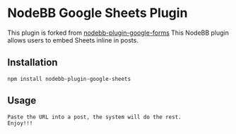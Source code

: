 # NodeBB Google Sheets Plugin

This plugin is forked from [nodebb-plugin-google-forms](https://github.com/tailot/nodebb-plugin-google-forms)
This NodeBB plugin allows users to embed Sheets inline in posts.

## Installation
    npm install nodebb-plugin-google-sheets

## Usage

    Paste the URL into a post, the system will do the rest.
    Enjoy!!!
